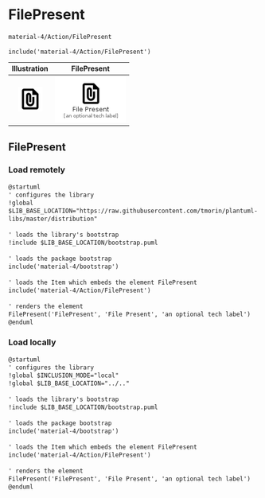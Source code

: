 # FilePresent


```text
material-4/Action/FilePresent
```

```text
include('material-4/Action/FilePresent')
```



| Illustration | FilePresent |
| :---: | :---: |
| ![illustration for Illustration](../../material-4/Action/FilePresent.png) | ![illustration for FilePresent](../../material-4/Action/FilePresent.Local.png) |




## FilePresent

### Load remotely
```plantuml
@startuml
' configures the library
!global $LIB_BASE_LOCATION="https://raw.githubusercontent.com/tmorin/plantuml-libs/master/distribution"

' loads the library's bootstrap
!include $LIB_BASE_LOCATION/bootstrap.puml

' loads the package bootstrap
include('material-4/bootstrap')

' loads the Item which embeds the element FilePresent
include('material-4/Action/FilePresent')

' renders the element
FilePresent('FilePresent', 'File Present', 'an optional tech label')
@enduml
```

### Load locally
```plantuml
@startuml
' configures the library
!global $INCLUSION_MODE="local"
!global $LIB_BASE_LOCATION="../.."

' loads the library's bootstrap
!include $LIB_BASE_LOCATION/bootstrap.puml

' loads the package bootstrap
include('material-4/bootstrap')

' loads the Item which embeds the element FilePresent
include('material-4/Action/FilePresent')

' renders the element
FilePresent('FilePresent', 'File Present', 'an optional tech label')
@enduml
```

